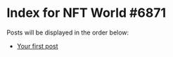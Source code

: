# Index for NFT World #6871
Posts will be displayed in the order below:

- [Your first post](./001-first.md)

